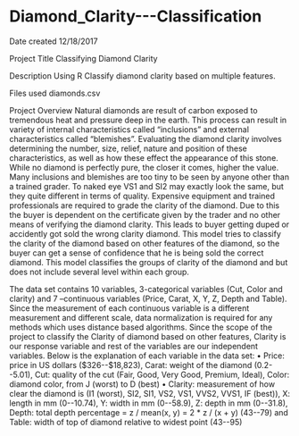 # Diamond_Clarity---Classification

Date created
12/18/2017

Project Title
Classifying Diamond Clarity

Description
Using R Classify diamond clarity based on multiple features.

Files used
diamonds.csv

Project Overview
Natural diamonds are result of carbon exposed to tremendous heat and pressure deep in the earth. This process can result in variety of internal characteristics called “inclusions” and external characteristics called “blemishes”. Evaluating the diamond clarity involves determining the number, size, relief, nature and position of these characteristics, as well as how these effect the appearance of this stone. While no diamond is perfectly pure, the closer it comes, higher the value.
Many inclusions and blemishes are too tiny to be seen by anyone other than a trained grader. To naked eye VS1 and SI2 may exactly look the same, but they quite different in terms of quality. Expensive equipment and trained professionals are required to grade the clarity of the diamond. Due to this the buyer is dependent on the certificate given by the trader and no other means of verifying the diamond clarity. This leads to buyer getting duped or accidently got sold the wrong clarity diamond. This model tries to classify the clarity of the diamond based on other features of the diamond, so the buyer can get a sense of confidence that he is being sold the correct diamond. This model classifies the groups of clarity of the diamond and but does not include several level within each group.

The data set contains 10 variables, 3-categorical variables (Cut, Color and clarity) and 7 –continuous variables (Price, Carat, X, Y, Z, Depth and Table). Since the measurement of each continuous variable is a different measurement and different scale, data normalization is required for any methods which uses distance based algorithms. Since the scope of the project to classify the Clarity of diamond based on other features, Clarity is our response variable and rest of the variables are our independent variables.
Below is the explanation of each variable in the data set:
•	Price: price in US dollars (\$326--\$18,823), Carat:  weight of the diamond (0.2--5.01), Cut: quality of the cut (Fair, Good, Very Good, Premium, Ideal), Color:  diamond color, from J (worst) to D (best)
•	Clarity: measurement of how clear the diamond is (I1 (worst), SI2, SI1, VS2, VS1, VVS2, VVS1, IF (best)), X:  length in mm (0--10.74), Y:  width in mm (0--58.9), Z: depth in mm (0--31.8), Depth:  total depth percentage = z / mean(x, y) = 2 * z / (x + y) (43--79) and Table: width of top of diamond relative to widest point (43--95)

